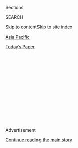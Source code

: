 <div id="app">

<div>

<div>

<div>

<div class="NYTAppHideMasthead css-1q2w90k e1suatyy0">

<div class="section css-ui9rw0 e1suatyy2">

<div class="css-eph4ug er09x8g0">

<div class="css-6n7j50">

</div>

<span class="css-1dv1kvn">Sections</span>

<div class="css-10488qs">

<span class="css-1dv1kvn">SEARCH</span>

</div>

[Skip to content](#site-content)[Skip to site index](#site-index)

</div>

<div id="masthead-section-label" class="css-1wr3we4 eaxe0e00">

[Asia
Pacific](https://www.nytimes.com/section/world/asia)

</div>

<div class="css-10698na e1huz5gh0">

</div>

</div>

<div id="masthead-bar-one" class="section hasLinks css-15hmgas e1csuq9d3">

<div class="css-uqyvli e1csuq9d0">

</div>

<div class="css-1uqjmks e1csuq9d1">

</div>

<div class="css-9e9ivx">

[](https://myaccount.nytimes.com/auth/login?response_type=cookie&client_id=vi)

</div>

<div class="css-1bvtpon e1csuq9d2">

[Today’s
Paper](https://www.nytimes.com/section/todayspaper)

</div>

</div>

</div>

</div>

<div data-aria-hidden="false">

<div id="site-content" data-role="main">

<div>

<div class="css-1aor85t" style="opacity:0.000000001;z-index:-1;visibility:hidden">

<div class="css-1hqnpie">

<div class="css-epjblv">

<span class="css-17xtcya">[Asia
Pacific](/section/world/asia)</span><span class="css-x15j1o">|</span><span class="css-fwqvlz">North
Korea’s No. 2 Diplomat in London Defects to the
South</span>

</div>

<div class="css-k008qs">

<div class="css-1iwv8en">

<span class="css-18z7m18"></span>

<div>

</div>

</div>

<span class="css-1n6z4y">https://nyti.ms/2bmNFUx</span>

<div class="css-1705lsu">

<div class="css-4xjgmj">

<div class="css-4skfbu" data-role="toolbar" data-aria-label="Social Media Share buttons, Save button, and Comments Panel with current comment count" data-testid="share-tools">

  - 
  - 
  - 
  - 
    
    <div class="css-6n7j50">
    
    </div>

  - 

</div>

</div>

</div>

</div>

</div>

</div>

<div class="css-13pd83m">

</div>

<div id="top-wrapper" class="css-1sy8kpn">

<div id="top-slug" class="css-l9onyx">

Advertisement

</div>

[Continue reading the main
story](#after-top)

<div class="ad top-wrapper" style="text-align:center;height:100%;display:block;min-height:250px">

<div id="top" class="place-ad" data-position="top" data-size-key="top">

</div>

</div>

<div id="after-top">

</div>

</div>

<div id="sponsor-wrapper" class="css-1hyfx7x">

<div id="sponsor-slug" class="css-19vbshk">

Supported by

</div>

[Continue reading the main
story](#after-sponsor)

<div id="sponsor" class="ad sponsor-wrapper" style="text-align:center;height:100%;display:block">

</div>

<div id="after-sponsor">

</div>

</div>

<div class="css-1vkm6nb ehdk2mb0">

# North Korea’s No. 2 Diplomat in London Defects to the South

</div>

![<span class="css-16f3y1r e13ogyst0">Thae Yong-ho, a high-ranking North
Korean diplomat who was based in Britain, has defected to South Korea,
making him one of the most prominent officials to do so in recent
years.</span><span class="css-cch8ym"><span class="css-1dv1kvn">Credit</span><span class="css-cnj6d5 e1z0qqy90" itemprop="copyrightHolder"><span class="css-1ly73wi e1tej78p0">Credit...</span><span>Katie
Schubauer/Agence France-Presse — Getty
Images</span></span></span>](https://static01.nyt.com/images/2016/08/19/world/18KOREA-web5/18KOREA-web5-videoSixteenByNineJumbo1600.jpg)

<div class="css-xt80pu e12qa4dv0">

<div class="css-18e8msd">

<div class="css-vp77d3 epjyd6m0">

<div class="css-1baulvz">

By [<span class="css-1baulvz" itemprop="name">Choe
Sang-Hun</span>](http://www.nytimes.com/by/choe-sang-hun) and
[<span class="css-1baulvz last-byline" itemprop="name">Rick
Gladstone</span>](https://www.nytimes.com/by/rick-gladstone)

</div>

</div>

  - Aug. 17,
    2016

  - 
    
    <div class="css-4xjgmj">
    
    <div class="css-d8bdto" data-role="toolbar" data-aria-label="Social Media Share buttons, Save button, and Comments Panel with current comment count" data-testid="share-tools">
    
      - 
      - 
      - 
      - 
        
        <div class="css-6n7j50">
        
        </div>
    
      - 
    
    </div>
    
    </div>

</div>

</div>

<div class="section meteredContent css-1r7ky0e" name="articleBody" itemprop="articleBody">

<div class="css-1fanzo5 StoryBodyCompanionColumn">

<div class="css-53u6y8">

SEOUL, South Korea — He enjoyed a bit of tennis at the local club. He
indulged in curry at an Indian restaurant in the west London
neighborhood where he lived. As the No. 2 North Korean diplomat in
Britain, he chaperoned a brother of his country’s reclusive leader to an
Eric Clapton concert last year.

The diplomat, Thae Yong-ho, 55, seemed to embrace the trappings of a
comfortable life in a capitalist capital thousands of miles from dreary
[North
Korea](http://topics.nytimes.com/top/news/international/countriesandterritories/northkorea/index.html?inline=nyt-geo),
never hinting at disloyalty. He had lived in London for a decade,
trusted because of his family’s impeccable legacy in North Korean
history.

So it was a shock on Wednesday when South Korea announced that Mr. Thae
had betrayed his hermetic homeland by becoming the most senior North
Korean official to defect in nearly two decades.

How and when the diplomat had eluded his colleagues at the North Korean
Embassy, who are required to monitor one another to thwart treason, was
not clear. But a South Korean government spokesman, Jeong Joon-hee, said
at a news conference that the diplomat had arrived recently in South
Korea with his wife and family, proclaiming disillusionment with the
increasingly isolated government of the North Korean leader, Kim
Jong-un.

</div>

</div>

<div class="css-1fanzo5 StoryBodyCompanionColumn">

<div class="css-53u6y8">

Mr. Jeong did not specify how many family members had accompanied Mr.
Thae or whether any remained in North Korea, where they could be at risk
of reprisal. Nor did he explain the route taken by Mr. Thae, second in
rank to Ambassador Hyon Hak-bong in
London.

</div>

</div>

<div style="max-width:100%;margin:0 auto">

<div class="css-17dprlf" data-id="100000004599007" data-slug="18korea-defectors" style="max-width:300px">

</div>

</div>

<div class="css-1fanzo5 StoryBodyCompanionColumn">

<div class="css-53u6y8">

“We see his defection as a sign that some of the core elite in the North
are losing hope in the Kim Jong-un regime,” Mr. Jeong said, “and that
the internal unity of the ruling class in the North is weakening.”

South Korean officials expressed similar conclusions in April when 13
people working at a [restaurant run by the North Korean
government](http://www.nytimes.com/2016/04/09/world/asia/north-korean-defectors-restaurant-south-korea.html)
in China fled to the South. Officials said that unusual group defection
reflected growing dissatisfaction in the North.

But analysts have cautioned against drawing such conclusions.

Cheong Seong-chang, an expert on North Korea at the Sejong Institute in
Seoul, said that isolated defections like Mr. Thae’s should not be taken
as an indication of instability in the North, and that there was no sign
of an organized challenge to Mr. Kim’s rule.

</div>

</div>

<div class="css-1fanzo5 StoryBodyCompanionColumn">

<div class="css-53u6y8">

Others were cautious because some North Korean defectors to South Korea
have not always found happiness, a message that may have found its way
back to Pyongyang, the North’s capital, and elsewhere.

“I think we will continue to see senior defections but at a trickling
pace,” said Jae H. Ku, director of the U.S. Korea Institute at the Johns
Hopkins University’s School of Advanced International Studies in
Washington. “I don’t think we are at a point where we will see massive
defections by elites because these elites have not yet found ways to
live comfortably in South Korea.”

Still, Mr. Thae’s defection could yield a trove of intelligence
information. It came as relations between the Koreas had worsened over
the North’s nuclear weapons and missile programs, tested in defiance of
international sanctions.

<div class="css-79elbk" data-testid="photoviewer-wrapper">

<div class="css-z3e15g" data-testid="photoviewer-wrapper-hidden">

</div>

<div class="css-1a48zt4 ehw59r15" data-testid="photoviewer-children">

<div class="css-zgakxe erfvjey0">

<span class="css-1ly73wi e1tej78p0">Image</span>

<div class="css-zjzyr8">

<div data-testid="lazyimage-container" style="height:580px">

</div>

</div>

</div>

<span class="css-16f3y1r e13ogyst0" data-aria-hidden="true">Jeong
Joon-hee, above, a South Korean government spokesman, said that the
defection of the diplomat Thae Yong-ho was “a sign that some of the core
elite in the North are losing hope in the Kim Jong-un
regime.”</span><span class="css-cnj6d5 e1z0qqy90" itemprop="copyrightHolder"><span class="css-1ly73wi e1tej78p0">Credit...</span><span>Kim
Hyun-Tae/Yonhap, via Associated Press</span></span>

</div>

</div>

While the North had no immediate reaction to the defection announcement,
it was seen in the South and elsewhere as a major embarrassment for Mr.
Kim, who has disciplined subordinates by demoting them or in some cases
executing them.

The last time a North Korean diplomat of such high rank defected was in
1997, when [Jang
Seung-gil](http://www.nytimes.com/1997/08/25/world/north-korean-envoy-said-to-defect-in-cairo.html),
the ambassador to Egypt, sought refuge in the United States with his
younger brother, a North Korean diplomat in Paris.

Inklings of a betrayal in the North Korean Embassy in London surfaced a
few days ago when a South Korean mass-circulation newspaper, JoongAng
Ilbo, quoted an anonymous source saying a diplomat there had defected in
early August after “painstaking preparation.” By the time other embassy
officials realized this, the newspaper said, the diplomat had fled.

</div>

</div>

<div class="css-1fanzo5 StoryBodyCompanionColumn">

<div class="css-53u6y8">

Mr. Thae has been well known in the British news media, acting as the
embassy’s main point of contact for British correspondents traveling to
Pyongyang. Reuters reported that Mr. Thae spoke regularly at far-left
events in London, including meetings of a British Communist Party where
he would make impassioned speeches in defense of North Korea.

Steve Evans, a BBC Korea correspondent who had met Mr. Thae in London,
[remembered the North Korean as a middle-aged man who appeared to enjoy
life in the suburbs of west
London](http://www.bbc.com/news/magazine-37098904). He frequented a
curry restaurant and liked to talk about family and health, including
worries about the onset of diabetes, Mr. Evans said. He switched to
tennis after his wife complained about his obsession with golf.

Mr. Thae was one of the North Korean escorts seen accompanying Mr. Kim’s
elder brother, Kim Jong-chol, to [a Clapton
concert](http://www.bbc.com/news/world-asia-32843186) in London in 2015.

The diplomat had been scheduled to return to Pyongyang this summer with
his wife and son, Mr. Evans reported.

“But he seemed so British,” he wrote. “He seemed so at home. He seemed
so middle class, so conservative, so dapper. He had never given any hint
of disloyalty to the regime, not a flicker of doubt.”

According to South Korean news media, Mr. Thae and his wife, Oh Hae-son,
50, had elite family backgrounds. Mr. Thae was a son of Thae Byong-ryol,
a comrade-in-arms of Mr. Kim’s grandfather, the North’s founding
president, Kim Il-sung, when the elder Mr. Kim was a leader of Korean
guerrillas fighting against Japanese colonialists in the early 20th
century, the South Korean news agency Yonhap reported. Ms. Oh was a
relative of another former Korean partisan guerrilla, Oh Baek-ryong, the
South Korean newspaper Chosun Ilbo reported.

</div>

</div>

<div class="css-1fanzo5 StoryBodyCompanionColumn">

<div class="css-53u6y8">

Offspring of the former guerrillas occupy key posts of the Pyongyang
government, constituting a core elite buttressing Mr. Kim’s rule and
living with luxuries ordinary North Koreans can only dream about. They
are allowed to study abroad, as Mr. Thae and his sons did, in China and
in Europe. Mr. Thae served in London for 10 years, an unusually long
stint in a prime outpost for a North Korean diplomat.

South Korean officials have cited recent defectors as proof that some
North Korean elites abroad were defecting rather than facing
persecution, as it became increasingly difficult to perform their
missions under tightened international sanctions.

The number of North Korean defectors arriving in South Korea dropped
from a high of 2,706 in 2011 to 1,275 last year, as Mr. Kim ordered his
country to tighten border control with China, the first stop for almost
all asylum seekers. The number of defectors began picking up again this
year, with 749 arriving in the first six months.

</div>

</div>

</div>

<div>

</div>

<div>

</div>

<div>

</div>

<div>

<div id="bottom-wrapper" class="css-1ede5it">

<div id="bottom-slug" class="css-l9onyx">

Advertisement

</div>

[Continue reading the main
story](#after-bottom)

<div id="bottom" class="ad bottom-wrapper" style="text-align:center;height:100%;display:block;min-height:90px">

</div>

<div id="after-bottom">

</div>

</div>

</div>

</div>

</div>

## Site Index

<div>

</div>

## Site Information Navigation

  - [© <span>2020</span> <span>The New York Times
    Company</span>](https://help.nytimes.com/hc/en-us/articles/115014792127-Copyright-notice)

<!-- end list -->

  - [NYTCo](https://www.nytco.com/)
  - [Contact
    Us](https://help.nytimes.com/hc/en-us/articles/115015385887-Contact-Us)
  - [Work with us](https://www.nytco.com/careers/)
  - [Advertise](https://nytmediakit.com/)
  - [T Brand Studio](http://www.tbrandstudio.com/)
  - [Your Ad
    Choices](https://www.nytimes.com/privacy/cookie-policy#how-do-i-manage-trackers)
  - [Privacy](https://www.nytimes.com/privacy)
  - [Terms of
    Service](https://help.nytimes.com/hc/en-us/articles/115014893428-Terms-of-service)
  - [Terms of
    Sale](https://help.nytimes.com/hc/en-us/articles/115014893968-Terms-of-sale)
  - [Site
    Map](https://spiderbites.nytimes.com)
  - [Help](https://help.nytimes.com/hc/en-us)
  - [Subscriptions](https://www.nytimes.com/subscription?campaignId=37WXW)

</div>

</div>

</div>

</div>
